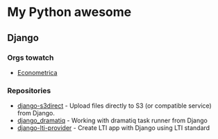 # My Python awesome

## Django

### Orgs towatch

* [Econometrica](https://github.com/ecometrica[)


### Repositories

* [django-s3direct](https://github.com/bradleygdjango-s3direct) - Upload files directly to S3 (or compatible service) from Django.
* [django_dramatiq](https://github.com/Bogdanp/django_dramatiq) - Working with dramatiq task runner from Django 
* [django-lti-provider](https://github.com/ccnmtl/django-lti-provider) - Create LTI app with Django using LTI standard 